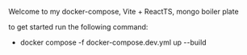 Welcome to my docker-compose, Vite + ReactTS, mongo boiler plate

to get started run the following command:

- docker compose -f docker-compose.dev.yml up --build
